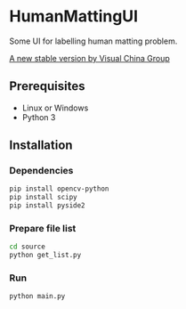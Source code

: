 # HumanMattingUI
Some UI for labelling human matting problem.

[A new stable version by Visual China Group](https://github.com/generalmilk/HumanMattingUI)

## Prerequisites
- Linux or Windows
- Python 3

## Installation
### Dependencies
```bash
pip install opencv-python
pip install scipy
pip install pyside2
```

### Prepare file list
```bash
cd source
python get_list.py
```

### Run
```bash
python main.py
```
